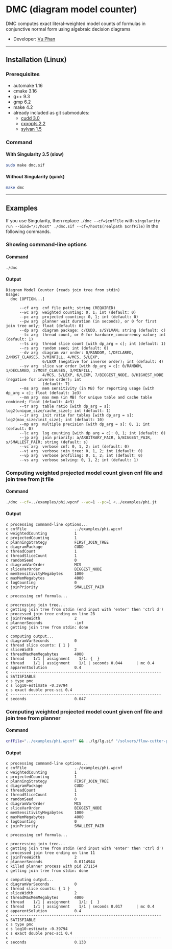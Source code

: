 # DMC (diagram model counter)
DMC computes exact literal-weighted model counts of formulas in conjunctive normal form using algebraic decision diagrams
- Developer: [Vu Phan](https://vuphan314.github.io)

--------------------------------------------------------------------------------

## Installation (Linux)

### Prerequisites
- automake 1.16
- cmake 3.16
- g++ 9.3
- gmp 6.2
- make 4.2
- already included as git submodules:
  - [cudd 3.0](https://github.com/ivmai/cudd)
  - [cxxopts 2.2](https://github.com/jarro2783/cxxopts)
  - [sylvan 1.5](https://github.com/trolando/sylvan)

### Command
#### With Singularity 3.5 (slow)
```bash
sudo make dmc.sif
```
#### Without Singularity (quick)
```bash
make dmc
```

--------------------------------------------------------------------------------

## Examples
If you use Singularity, then replace `./dmc --cf=$cnfFile` with `singularity run --bind="/:/host" ./dmc.sif --cf=/host$(realpath $cnfFile)` in the following commands.

### Showing command-line options
#### Command
```bash
./dmc
```
#### Output
```
Diagram Model Counter (reads join tree from stdin)
Usage:
  dmc [OPTION...]

      --cf arg  cnf file path; string (REQUIRED)
      --wc arg  weighted counting: 0, 1; int (default: 0)
      --pc arg  projected counting: 0, 1; int (default: 0)
      --pw arg  planner wait duration (in seconds), or 0 for first join tree only; float (default: 0)
      --dp arg  diagram package: c/CUDD, s/SYLVAN; string (default: c)
      --tc arg  thread count, or 0 for hardware_concurrency value; int (default: 1)
      --ts arg  thread slice count [with dp_arg = c]; int (default: 1)
      --rs arg  random seed; int (default: 0)
      --dv arg  diagram var order: 0/RANDOM, 1/DECLARED, 2/MOST_CLAUSES, 3/MINFILL, 4/MCS, 5/LEXP,
                6/LEXM (negative for inverse order); int (default: 4)
      --sv arg  slice var order [with dp_arg = c]: 0/RANDOM, 1/DECLARED, 2/MOST_CLAUSES, 3/MINFILL,
                4/MCS, 5/LEXP, 6/LEXM, 7/BIGGEST_NODE, 8/HIGHEST_NODE (negative for inverse order); int
                (default: 7)
      --ms arg  mem sensitivity (in MB) for reporting usage [with dp_arg = c]; float (default: 1e3)
      --mm arg  max mem (in MB) for unique table and cache table combined; float (default: 4e3)
      --tr arg  table ratio [with dp_arg = s]: log2(unique_size/cache_size); int (default: 1)
      --ir arg  init ratio for tables [with dp_arg = s]: log2(max_size/init_size); int (default: 10)
      --mp arg  multiple precision [with dp_arg = s]: 0, 1; int (default: 0)
      --lc arg  log counting [with dp_arg = c]: 0, 1; int (default: 0)
      --jp arg  join priority: a/ARBITRARY_PAIR, b/BIGGEST_PAIR, s/SMALLEST_PAIR; string (default: s)
      --vc arg  verbose cnf: 0, 1, 2; int (default: 0)
      --vj arg  verbose join tree: 0, 1, 2; int (default: 0)
      --vp arg  verbose profiling: 0, 1, 2; int (default: 0)
      --vs arg  verbose solving: 0, 1, 2; int (default: 1)
```

### Computing weighted projected model count given cnf file and join tree from jt file
#### Command
```bash
./dmc --cf=../examples/phi.wpcnf --wc=1 --pc=1 <../examples/phi.jt
```
#### Output
```
c processing command-line options...
c cnfFile                     ../examples/phi.wpcnf
c weightedCounting            1
c projectedCounting           1
c planningStrategy            FIRST_JOIN_TREE
c diagramPackage              CUDD
c threadCount                 1
c threadSliceCount            1
c randomSeed                  0
c diagramVarOrder             MCS
c sliceVarOrder               BIGGEST_NODE
c memSensitivityMegabytes     1000
c maxMemMegabytes             4000
c logCounting                 0
c joinPriority                SMALLEST_PAIR

c processing cnf formula...

c procressing join tree...
c getting join tree from stdin (end input with 'enter' then 'ctrl d')
c processed join tree ending on line 28
c joinTreeWidth               2
c plannerSeconds              -inf
c getting join tree from stdin: done

c computing output...
c diagramVarSeconds           0
c thread slice counts: { 1 }
c sliceWidth                  2
c threadMaxMemMegabytes       4000
c thread    1/1 | assignment    1/1: {  }
c thread    1/1 | assignment    1/1 | seconds 0.044      | mc 0.4            
c apparentSolution            0.4
c ------------------------------------------------------------------
s SATISFIABLE
c s type pmc
c s log10-estimate -0.39794
c s exact double prec-sci 0.4
c ------------------------------------------------------------------
c seconds                     0.047
```

### Computing weighted projected model count given cnf file and join tree from planner
#### Command
```bash
cnfFile="../examples/phi.wpcnf" && ../lg/lg.sif "/solvers/flow-cutter-pace17/flow_cutter_pace17 -p 100" <$cnfFile | ./dmc --cf=$cnfFile --wc=1 --pc=1
```
#### Output
```
c processing command-line options...
c cnfFile                     ../examples/phi.wpcnf
c weightedCounting            1
c projectedCounting           1
c planningStrategy            FIRST_JOIN_TREE
c diagramPackage              CUDD
c threadCount                 1
c threadSliceCount            1
c randomSeed                  0
c diagramVarOrder             MCS
c sliceVarOrder               BIGGEST_NODE
c memSensitivityMegabytes     1000
c maxMemMegabytes             4000
c logCounting                 0
c joinPriority                SMALLEST_PAIR

c processing cnf formula...

c procressing join tree...
c getting join tree from stdin (end input with 'enter' then 'ctrl d')
c processed join tree ending on line 11
c joinTreeWidth               2
c plannerSeconds              0.0114944
c killed planner process with pid 271154
c getting join tree from stdin: done

c computing output...
c diagramVarSeconds           0
c thread slice counts: { 1 }
c sliceWidth                  2
c threadMaxMemMegabytes       4000
c thread    1/1 | assignment    1/1: {  }
c thread    1/1 | assignment    1/1 | seconds 0.017      | mc 0.4            
c apparentSolution            0.4
c ------------------------------------------------------------------
s SATISFIABLE
c s type pmc
c s log10-estimate -0.39794
c s exact double prec-sci 0.4
c ------------------------------------------------------------------
c seconds                     0.133
```
